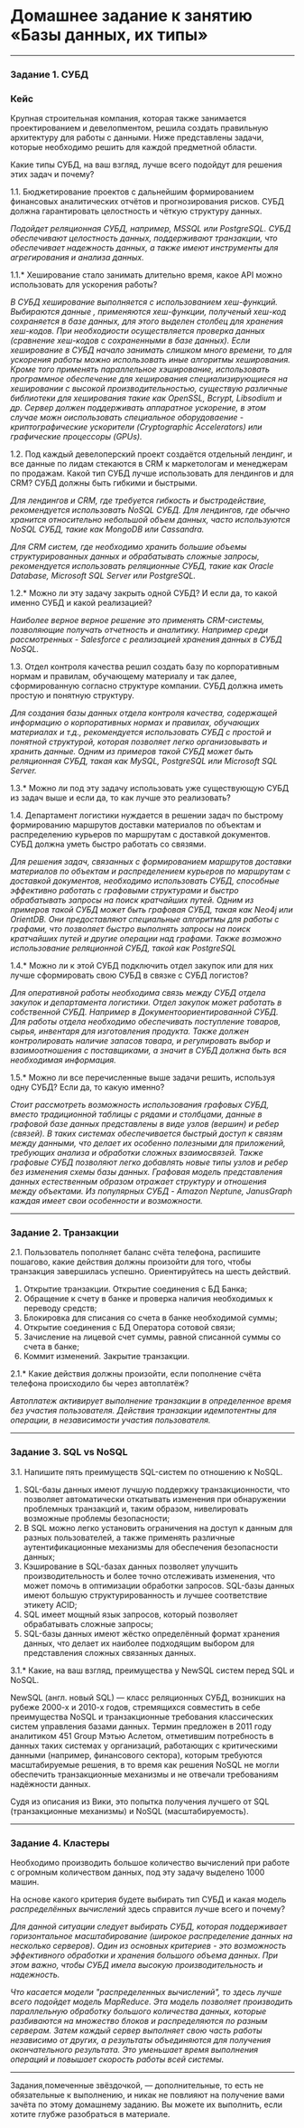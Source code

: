 
# Домашнее задание к занятию «Базы данных, их типы»

<!--

### Инструкция по выполнению домашнего задания

1. Сделайте fork [репозитория c шаблоном решения](https://github.com/netology-code/sys-pattern-homework) к себе в Github и переименуйте его по названию или номеру занятия, например, https://github.com/имя-вашего-репозитория/gitlab-hw или https://github.com/имя-вашего-репозитория/8-03-hw).
2. Выполните клонирование этого репозитория к себе на ПК с помощью команды `git clone`.
3. Выполните домашнее задание и заполните у себя локально этот файл README.md:
   - впишите вверху название занятия и ваши фамилию и имя;
   - в каждом задании добавьте решение в требуемом виде: текст/код/скриншоты/ссылка;
   - для корректного добавления скриншотов воспользуйтесь инструкцией [«Как вставить скриншот в шаблон с решением»](https://github.com/netology-code/sys-pattern-homework/blob/main/screen-instruction.md);
   - при оформлении используйте возможности языка разметки md. Коротко об этом можно посмотреть в [инструкции по MarkDown](https://github.com/netology-code/sys-pattern-homework/blob/main/md-instruction.md).
4. После завершения работы над домашним заданием сделайте коммит (`git commit -m "comment"`) и отправьте его на Github (`git push origin`).
5. Для проверки домашнего задания преподавателем в личном кабинете прикрепите и отправьте ссылку на решение в виде md-файла в вашем Github.
6. Любые вопросы задавайте в чате учебной группы и/или в разделе «Вопросы по заданию» в личном кабинете.

Желаем успехов в выполнении домашнего задания.

-->

---

### Задание 1. СУБД

### Кейс
Крупная строительная компания, которая также занимается проектированием и девелопментом, решила создать 
правильную архитектуру для работы с данными. Ниже представлены задачи, которые необходимо решить для
каждой предметной области. 

Какие типы СУБД, на ваш взгляд, лучше всего подойдут для решения этих задач и почему? 
 
1.1. Бюджетирование проектов с дальнейшим формированием финансовых аналитических отчётов и прогнозирования рисков.
СУБД должна гарантировать целостность и чёткую структуру данных.


_Подойдет реляционная СУБД, например, MSSQL или PostgreSQL. СУБД обеспечивают целостность данных, поддерживают транзакции, что обеспечивает надежность данных, а также имеют инструменты для агрегирования и анализа данных._



1.1.* Хеширование стало занимать длительно время, какое API можно использовать для ускорения работы? 

_В СУБД хеширование выполняется с использованием хеш-функций. Выбираются данные , применяются хеш-функции, полученый хеш-код сохраняется в базе данных, для этого выделен столбец для хранения хеш-кодов. При необходиости осуществляется проверка данных (сравнение хеш-кодов с сохраненными в базе данных). Если хеширование в СУБД начало занимать слишком много времени, то для ускорения работы можно использовать иные алгоритмы хеширования. Кроме того применять параллельное хэширование, использовать программное обеспечение для хеширования специализирующиеся на хешировании с высокой производительностью, существую различные библиотеки для хеширования такие как OpenSSL, Bcrypt, Libsodium и др. Сервер должен поддерживать аппаратное ускорение, в этом случае можн оиспользовать специальное оборудоваение - криптографические ускорители (Cryptographic Accelerators) или графические процессоры (GPUs)._

1.2. Под каждый девелоперский проект создаётся отдельный лендинг, и все данные по лидам стекаются в CRM к 
маркетологам и менеджерам по продажам. Какой тип СУБД лучше использовать для лендингов и для CRM? 
СУБД должны быть гибкими и быстрыми.

_Для лендингов и CRM, где требуется гибкость и быстродействие, рекомендуется использовать NoSQL СУБД. Для лендингов, где обычно хранится относительно небольшой объем данных, часто используются NoSQL СУБД, такие как MongoDB или Cassandra._

_Для CRM систем, где необходимо хранить большие объемы структурированных данных и обрабатывать сложные запросы, рекомендуется использовать реляционные СУБД, такие как Oracle Database, Microsoft SQL Server или PostgreSQL._

1.2.* Можно ли эту задачу закрыть одной СУБД? И если да, то какой именно СУБД и какой реализацией?

_Наиболее верное верное решение это применять CRM-системы, позволяющие получать отчетность и аналитику. Например среди рассмотренных - Salesforce с реализацией хранения данных в СУБД NoSQL._

1.3. Отдел контроля качества решил создать базу по корпоративным нормам и правилам, обучающему материалу 
и так далее, сформированную согласно структуре компании. СУБД должна иметь простую и понятную структуру.

_Для создания базы данных отдела контроля качества, содержащей информацию о корпоративных нормах и правилах, обучающих материалах и т.д., рекомендуется использовать СУБД с простой и понятной структурой, которая позволяет легко организовывать и хранить данные. Одним из примеров такой СУБД может быть реляционная СУБД, такая как MySQL, PostgreSQL или Microsoft SQL Server._

1.3.* Можно ли под эту задачу использовать уже существующую СУБД из задач выше и если да, то как лучше это 
реализовать?

1.4. Департамент логистики нуждается в решении задач по быстрому формированию маршрутов доставки материалов 
по объектам и распределению курьеров по маршрутам с доставкой документов. СУБД должна уметь быстро работать
со связями.

_Для решения задач, связанных с формированием маршрутов доставки материалов по объектам и распределением курьеров по маршрутам с доставкой документов, необходимо использовать СУБД, способные эффективно работать с графовыми структурами и быстро обрабатывать запросы на поиск кратчайших путей. Одним из примеров такой СУБД может быть графовая СУБД, такая как Neo4j или OrientDB. Они предоставляют специальные алгоритмы для работы с графами, что позволяет быстро выполнять запросы на поиск кратчайших путей и другие операции над графами. Также возможно использование реляционной СУБД, такой как PostgreSQL_

1.4.* Можно ли к этой СУБД подключить отдел закупок или для них лучше сформировать свою СУБД в связке с СУБД 
логистов?

_Для оперативной работы необходима связь между СУБД отдела закупок и департамента логистики. Отдел закупок может работать в собственной СУБД. Например в Документоориентированной СУБД. Для работы отдела необходимо обеспечивать поступление товаров, сырья, инвентаря для изготовления продукта. Также должен контролировать наличие запасов товара, и регулировать выбор и взаимоотношения с поставщиками, а значит в СУБД должна быть вся необходимая информация._

1.5.* Можно ли все перечисленные выше задачи решить, используя одну СУБД? Если да, то какую именно?

_Стоит рассмотреть возможность использования графовых СУБД, вместо традиционной таблицы с рядами и столбцами, данные в графовой базе данных представлены в виде узлов (вершин) и ребер (связей). В таких системах обеспечивается быстрый доступ к связям между данными, что делает их особенно полезными для приложений, требующих анализа и обработки сложных взаимосвязей. Также графовые СУБД позволяют легко добавлять новые типы узлов и ребер без изменения схемы базы данных. Графовая модель представления данных естественным образом отражает структуру и отношения между объектами. Из популярных СУБД - Amazon Neptune, JanusGraph каждая имеет свои особенности и возможности._


<!--

*Приведите ответ в свободной форме.*

-->

---

### Задание 2. Транзакции

2.1. Пользователь пополняет баланс счёта телефона, распишите пошагово, какие действия должны произойти для того, чтобы 
транзакция завершилась успешно. Ориентируйтесь на шесть действий.

1. Открытие транзакции. Открытие соединения с БД Банка;
2. Обращение к счету в банке и проверка наличия необходимых к переводу средств;
3. Блокировка для списания со счета в банке необходимой суммы;
4. Открытие соединения с БД Оператора сотовой связи;
5. Зачисление на лицевой счет суммы, равной списанной суммы со счета в банке;
6. Коммит изменений. Закрытие транзакции.

2.1.* Какие действия должны произойти, если пополнение счёта телефона происходило бы через автоплатёж?

_Автоплатеж активирует выполнение транзакции в определенное время без участия пользователя. Действия транзакции идемпотентны для операции, в независимости участия пользователя._

<!--

*Приведите ответ в свободной форме.*

-->

---

### Задание 3. SQL vs NoSQL

3.1. Напишите пять преимуществ SQL-систем по отношению к NoSQL. 

1. SQL-базы данных имеют лучшую поддержку транзакционности, что позволяет автоматически откатывать изменения при обнаружении проблемных транзакций и, таким образом, нивелировать возможные проблемы безопасности;
2. В SQL можно легко установить ограничения на доступ к данным для разных пользователей, а также применять различные аутентификационные механизмы для обеспечения безопасности данных;
3. Кэширование в SQL-базах данных позволяет улучшить производительность и более точно отслеживать изменения, что может помочь в оптимизации обработки запросов. SQL-базы данных имеют большую структурированность и лучшее соответствие этикету ACID;
4. SQL имеет мощный язык запросов, который позволяет обрабатывать сложные запросы;
5. SQL-базы данных имеют жёстко определённый формат хранения данных, что делает их наиболее подходящим выбором для представления сложных связанных данных.


3.1.* Какие, на ваш взгляд, преимущества у NewSQL систем перед SQL и NoSQL.

NewSQL (англ. новый SQL) — класс реляционных СУБД, возникших на рубеже 2000-х и 2010-х годов, стремящихся совместить в себе преимущества NoSQL и транзакционные требования классических систем управления базами данных. Термин предложен в 2011 году аналитиком 451 Group Мэтью Аслетом, отметившим потребность в данных таких системах у организаций, работающих с критическими данными (например, финансового сектора), которым требуются масштабируемые решения, в то время как решения NoSQL не могли обеспечить транзакционные механизмы и не отвечали требованиям надёжности данных.

Судя из описания из Вики, это попытка получения лучшего от SQL (транзакционные механизмы) и NoSQL (масштабируемость).

<!--

*Приведите ответ в свободной форме.*

-->

---

### Задание 4. Кластеры

Необходимо производить большое количество вычислений при работе с огромным количеством данных, под эту задачу 
выделено 1000 машин. 

На основе какого критерия будете выбирать тип СУБД и какая модель *распределённых вычислений* 
здесь справится лучше всего и почему?


_Для данной ситуации следует выбирать СУБД, которая поддерживает горизонтальное масштабирование (широкое распределение данных на несколько серверов). Один из основных критериев - это возможность эффективного обработки и хранения большого объема данных. При этом важно, чтобы СУБД имела высокую производительность и надежность._

_Что касается модели "распределенных вычислений", то здесь лучше всего подойдет модель MapReduce. Эта модель позволяет производить параллельную обработку большого количества данных, которые разбиваются на множество блоков и распределяются по разным серверам. Затем каждый сервер выполняет свою часть работы независимо от других, а результаты объединяются для получения окончательного результата. Это уменьшает время выполнения операций и повышает скорость работы всей системы._

<!--

*Приведите ответ в свободной форме.*

--> 

---

Задания,помеченные звёздочкой, — дополнительные, то есть не обязательные к выполнению, и никак не повлияют на получение вами зачёта по этому домашнему заданию. Вы можете их выполнить, если хотите глубже разобраться в материале.
